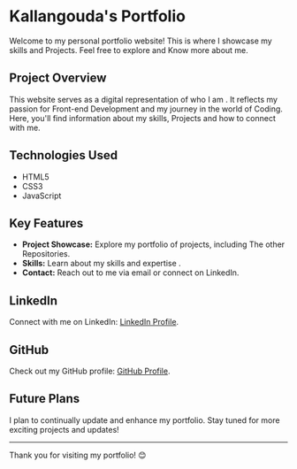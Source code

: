 # Kallangouda's Portfolio

Welcome to my personal portfolio website! This is where I showcase my skills and Projects. Feel free to explore and Know more about me.

## Project Overview

This website serves as a digital representation of who I am . It reflects my passion for Front-end Development and my journey in the world of Coding. Here, you'll find information about my skills, Projects and how to connect with me.


## Technologies Used

- HTML5
- CSS3
- JavaScript

## Key Features

- **Project Showcase:** Explore my portfolio of projects, including The other Repositories.
- **Skills:** Learn about my skills and expertise .
- **Contact:** Reach out to me via email or connect on LinkedIn.

## LinkedIn

Connect with me on LinkedIn: [LinkedIn Profile](https://www.linkedin.com/in/sahil-ismailnavar).

## GitHub

Check out my GitHub profile: [GitHub Profile](https://github.com/Kallangouda).


## Future Plans

I plan to continually update and enhance my portfolio. Stay tuned for more exciting projects and updates!


---

Thank you for visiting my portfolio! 😊
